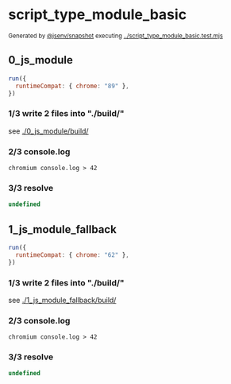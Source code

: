 # script_type_module_basic

<sub>
  Generated by <a href="https://github.com/jsenv/core/tree/main/packages/independent/snapshot">@jsenv/snapshot</a> executing <a href="../script_type_module_basic.test.mjs">../script_type_module_basic.test.mjs</a>
</sub>

## 0_js_module

```js
run({
  runtimeCompat: { chrome: "89" },
})
```

### 1/3 write 2 files into "./build/"

see [./0_js_module/build/](./0_js_module/build/)

### 2/3 console.log

```console
chromium console.log > 42
```

### 3/3 resolve

```js
undefined
```

## 1_js_module_fallback

```js
run({
  runtimeCompat: { chrome: "62" },
})
```

### 1/3 write 2 files into "./build/"

see [./1_js_module_fallback/build/](./1_js_module_fallback/build/)

### 2/3 console.log

```console
chromium console.log > 42
```

### 3/3 resolve

```js
undefined
```